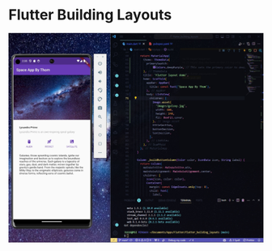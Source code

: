 # Flutter Building Layouts

![Layout](https://github.com/ThomPoppins/Flutter-Building-Layouts/blob/main/images/2023-09-27%2013_35_28-.jpg?raw=true)